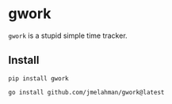 # gwork

`gwork` is a stupid simple time tracker.

## Install

```shell
pip install gwork
```

```
go install github.com/jmelahman/gwork@latest
```
